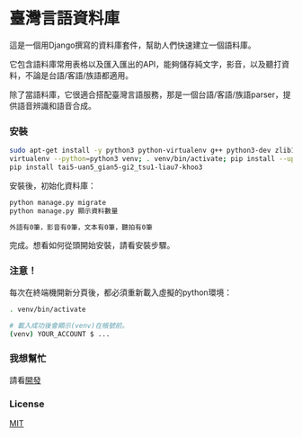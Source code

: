 # 臺灣言語資料庫

這是一個用Django撰寫的資料庫套件，幫助人們快速建立一個語料庫。

它包含語料庫常用表格以及匯入匯出的API，能夠儲存純文字，影音，以及聽打資料，不論是台語/客語/族語都適用。

除了當語料庫，它很適合搭配臺灣言語服務，那是一個台語/客語/族語parser，提供語音辨識和語音合成。

### 安裝

```bash
sudo apt-get install -y python3 python-virtualenv g++ python3-dev zlib1g-dev libbz2-dev liblzma-dev libboost-all-dev libyaml-dev libav-tools libmp3lame0 libavcodec-extra-* libpq-dev python3-dev postgresql postgresql-contrib # pgsql
virtualenv --python=python3 venv; . venv/bin/activate; pip install --upgrade pip # 設置虛擬環境檔
pip install tai5-uan5_gian5-gi2_tsu1-liau7-khoo3
```


安裝後，初始化資料庫：
```bash
python manage.py migrate
python manage.py 顯示資料數量

外語有0筆，影音有0筆，文本有0筆，聽拍有0筆
```

完成。想看如何從頭開始安裝，請看安裝步驟。

### 注意！

每次在終端機開新分頁後，都必須重新載入虛擬的python環境：
```bash
. venv/bin/activate
```

``` bash
# 載入成功後會顯示(venv)在帳號前。
(venv) YOUR_ACCOUNT $ ...
```


### 我想幫忙

請看[開發](開發.md)

### License

[MIT](License)
